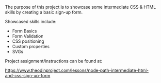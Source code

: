 The purpose of this project is to showcase some intermediate CSS & HTML skills by creating a basic sign-up form.

Showcased skills include:

- Form Basics
- Form Validation
- CSS positioning
- Custom properties
- SVGs

Project assignment/instructions can be found at:

https://www.theodinproject.com/lessons/node-path-intermediate-html-and-css-sign-up-form